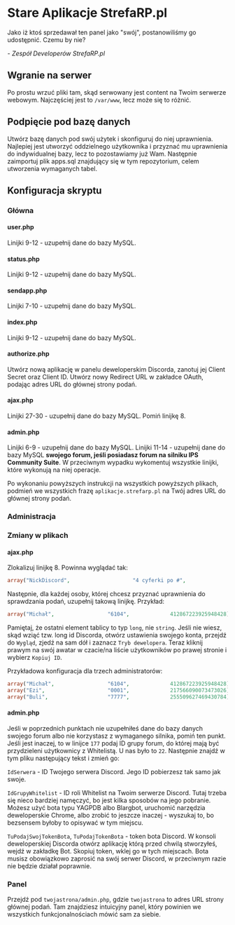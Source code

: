 # Stare Aplikacje StrefaRP.pl
Jako iż ktoś sprzedawał ten panel jako "swój", postanowiliśmy go udostępnić. Czemu by nie?

_- Zespół Developerów StrefaRP.pl_

## Wgranie na serwer
Po prostu wrzuć pliki tam, skąd serwowany jest content na Twoim serwerze webowym. Najczęściej jest to `/var/www`, lecz może się to różnić.

## Podpięcie pod bazę danych
Utwórz bazę danych pod swój użytek i skonfiguruj do niej uprawnienia. Najlepiej jest utworzyć oddzielnego użytkownika i przyznać mu uprawnienia do indywidualnej bazy, lecz to pozostawiamy już Wam.
Następnie zaimportuj plik apps.sql znajdujący się w tym repozytorium, celem utworzenia wymaganych tabel.

## Konfiguracja skryptu
### Główna
#### user.php
Linijki 9-12 - uzupełnij dane do bazy MySQL.
#### status.php
Linijki 9-12 - uzupełnij dane do bazy MySQL.
#### sendapp.php
Linijki 7-10 - uzupełnij dane do bazy MySQL.
#### index.php
Linijki 9-12 - uzupełnij dane do bazy MySQL.
#### authorize.php
Utwórz nową aplikację w panelu deweloperskim Discorda, zanotuj jej Client Secret oraz Client ID. 
Utwórz nowy Redirect URL w zakładce OAuth, podając adres URL do głównej strony podań.
#### ajax.php
Linijki 27-30 - uzupełnij dane do bazy MySQL. Pomiń linijkę 8.
#### admin.php
Linijki 6-9 - uzupełnij dane do bazy MySQL. Linijki 11-14 - uzupełnij dane do bazy MySQL **swojego forum, jeśli posiadasz forum na silniku __IPS Community Suite__**. W przeciwnym wypadku wykomentuj wszystkie linijki, które wykonują na niej operacje. 

Po wykonaniu powyższych instrukcji na wszystkich powyższych plikach, podmień we wszystkich frazę `aplikacje.strefarp.pl` na Twój adres URL do głównej strony podań.
### Administracja
### Zmiany w plikach
#### ajax.php
Zlokalizuj linijkę 8. Powinna wyglądać tak:
```php
array("NickDiscord",					"4 cyferki po #",				LongID discorda),
```
Następnie, dla każdej osoby, której chcesz przyznać uprawnienia do sprawdzania podań, uzupełnij takową linijkę. Przykład:
```php
array("Michał",					"6104",				412867223925948428),

```
Pamiętaj, że ostatni element tablicy to typ `long`, nie `string`.
Jeśli nie wiesz, skąd wziąć tzw. long id Discorda, otwórz ustawienia swojego konta, przejdź do `Wygląd`, zjedź na sam dół i zaznacz `Tryb dewelopera`. Teraz kliknij prawym na swój awatar w czacie/na liście użytkowników po prawej stronie i wybierz `Kopiuj ID`.

Przykładowa konfiguracja dla trzech administratorów:
```php
array("Michał",					"6104",				412867223925948428),
array("Ezi",					"0001",				217566090073473026),
array("Buli",					"7777",				255509627469430784),
```
#### admin.php
Jeśli w poprzednich punktach nie uzupełniłeś dane do bazy danych swojego forum albo nie korzystasz z wymaganego silnika, pomiń ten punkt. Jeśli jest inaczej, to w linijce `177` podaj ID grupy forum, do której mają być przydzieleni użytkownicy z Whitelistą. U nas było to `22`. Następnie znajdź w tym pliku następujący tekst i zmień go:

`IdSerwera` - ID Twojego serwera Discord. Jego ID pobierzesz tak samo jak swoje.

`IdGrupyWhitelist` - ID roli Whitelist na Twoim serwerze Discord. Tutaj trzeba się nieco bardziej namęczyć, bo jest kilka sposobów na jego pobranie. Możesz użyć bota typu YAGPDB albo Blargbot, uruchomić narzędzia deweloperskie Chrome, albo zrobić to jeszcze inaczej - wyszukaj to, bo bezsensem byłoby to opisywać w tym miejscu.

`TuPodajSwojTokenBota`, `TuPodajTokenBota` - token bota Discord. W konsoli deweloperskiej Discorda otwórz aplikację którą przed chwilą stworzyłeś, wejdź w zakładkę Bot. Skopiuj token, wklej go w tych miejscach. Bota musisz obowiązkowo zaprosić na swój serwer Discord, w przeciwnym razie nie będzie działał poprawnie.

### Panel
Przejdź pod `twojastrona/admin.php`, gdzie `twojastrona` to adres URL strony głównej podań. Tam znajdziesz intuicyjny panel, który powinien we wszystkich funkcjonalnościach mówić sam za siebie.
